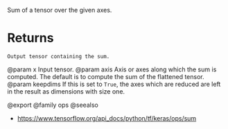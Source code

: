 Sum of a tensor over the given axes.

# Returns
    Output tensor containing the sum.

@param x Input tensor.
@param axis Axis or axes along which the sum is computed. The default is to
    compute the sum of the flattened tensor.
@param keepdims If this is set to `True`, the axes which are reduced are left
    in the result as dimensions with size one.

@export
@family ops
@seealso
+ <https://www.tensorflow.org/api_docs/python/tf/keras/ops/sum>
